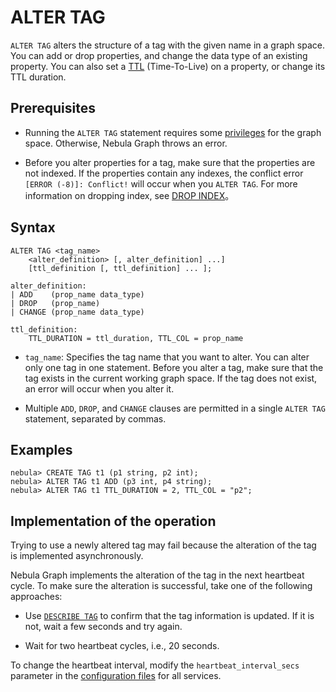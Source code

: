 # ALTER TAG

`ALTER TAG` alters the structure of a tag with the given name in a graph space. You can add or drop properties, and change the data type of an existing property. You can also set a [TTL](../8.clauses-and-options/ttl-options.md) (Time-To-Live) on a property, or change its TTL duration.

## Prerequisites

- Running the `ALTER TAG` statement requires some [privileges](../../7.data-security/1.authentication/3.role-list.md) for the graph space. Otherwise, Nebula Graph throws an error.

- Before you alter properties for a tag, make sure that the properties are not indexed. If the properties contain any indexes, the conflict error `[ERROR (-8)]: Conflict!` will occur when you `ALTER TAG`. For more information on dropping index, see [DROP INDEX](../14.native-index-statements/6.drop-native-index.md)。

## Syntax

```ngql
ALTER TAG <tag_name>
    <alter_definition> [, alter_definition] ...]
    [ttl_definition [, ttl_definition] ... ];

alter_definition:
| ADD    (prop_name data_type)
| DROP   (prop_name)
| CHANGE (prop_name data_type)

ttl_definition:
    TTL_DURATION = ttl_duration, TTL_COL = prop_name
```

- `tag_name`: Specifies the tag name that you want to alter. You can alter only one tag in one statement. Before you alter a tag, make sure that the tag exists in the current working graph space. If the tag does not exist, an error will occur when you alter it.

- Multiple `ADD`, `DROP`, and `CHANGE` clauses are permitted in a single `ALTER TAG` statement, separated by commas.

## Examples

```ngql
nebula> CREATE TAG t1 (p1 string, p2 int);
nebula> ALTER TAG t1 ADD (p3 int, p4 string);
nebula> ALTER TAG t1 TTL_DURATION = 2, TTL_COL = "p2";
```

## Implementation of the operation

Trying to use a newly altered tag may fail because the alteration of the tag is implemented asynchronously.

Nebula Graph implements the alteration of the tag in the next heartbeat cycle. To make sure the alteration is successful, take one of the following approaches:

- Use [`DESCRIBE TAG`](5.describe-tag.md) to confirm that the tag information is updated. If it is not, wait a few seconds and try again.

- Wait for two heartbeat cycles, i.e., 20 seconds.

To change the heartbeat interval, modify the `heartbeat_interval_secs` parameter in the [configuration files](../../5.configurations-and-logs/1.configurations/1.configurations.md) for all services.
